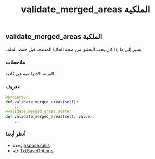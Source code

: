 ﻿---
title: validate_merged_areas الملكية
second_title: Aspose.Cells for Python via .NET API المراجع
description:
type: docs
weight: 250
url: /ar/python-net/aspose.cells/txtsaveoptions/validate_merged_areas/
is_root: false
---
##  validate_merged_areas الملكية

يشير إلى ما إذا كان يجب التحقق من صحة الخلايا المدمجة قبل حفظ الملف.

###  ملاحظات

القيمة الافتراضية هي كاذبة.
###  تعريف:
```python
@property
def validate_merged_areas(self):
    ...
@validate_merged_areas.setter
def validate_merged_areas(self, value):
    ...
```

###  أنظر أيضا
* وحدة [aspose.cells](../../)
* فئة [TxtSaveOptions](/cells/ar/python-net/aspose.cells/txtsaveoptions)
